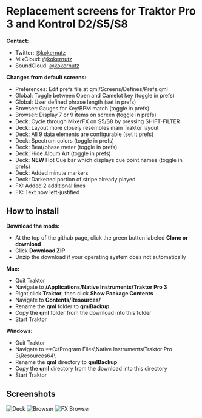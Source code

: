 # Replacement screens for **Traktor Pro 3** and **Kontrol D2/S5/S8**

**Contact:**

  - Twitter: [@kokernutz](http://twitter.com/kokernutz)
  - MixCloud: [@kokernutz](http://mixcloud.com/kokernutz)
  - SoundCloud: [@kokernutz](http://soundcloud.com/kokernutz)

**Changes from default screens:**

  - Preferences: Edit prefs file at qml/Screens/Defines/Prefs.qml 
  - Global: Toggle between Open and Camelot key (toggle in prefs)
  - Global: User defined phrase length (set in prefs)
  - Browser: Gauges for Key/BPM match (toggle in prefs)
  - Browser: Display 7 or 9 items on screen (toggle in prefs)
  - Deck: Cycle through MixerFX on S5/S8 by pressing SHIFT-FILTER
  - Deck: Layout more closely resembles main Traktor layout
  - Deck: All 9 data elements are configurable (set it prefs)
  - Deck: Spectrum colors (toggle in prefs)
  - Deck: Beat/phase meter (toggle in prefs)
  - Deck: Hide Album Art (toggle in prefs)
  - Deck: **NEW** Hot Cue bar which displays cue point names (toggle in prefs)
  - Deck: Added minute markers
  - Deck: Darkened portion of stripe already played
  - FX: Added 2 additional lines
  - FX: Text now left-justified

## How to install

**Download the mods:**

  - At the top of the github page, click the green button labeled **Clone or download**
  - Click **Download ZIP**
  - Unzip the download if your operating system does not automatically

**Mac:**

  - Quit Traktor
  - Navigate to **/Applications/Native Instruments/Traktor Pro 3**
  - Right click **Traktor**, then click **Show Package Contents**
  - Navigate to **Contents/Resources/**
  - Rename the **qml** folder to **qmlBackup** 
  - Copy the **qml** folder from the download into this folder
  - Start Traktor

**Windows:**

  - Quit Traktor
  - Navigate to **C:\Program Files\Native Instruments\Traktor Pro 3\Resources64\
  - Rename the **qml** directory to **qmlBackup**
  - Copy the **qml** directory from the download into this directory     
  - Start Traktor

## Screenshots

![Deck](https://user-images.githubusercontent.com/757885/47607125-e35e1000-d9e9-11e8-8005-36d73a504fa6.jpeg)
![Browser](https://user-images.githubusercontent.com/757885/47607126-e6f19700-d9e9-11e8-95cd-b26d9b72ca34.jpeg)
![FX Browser](https://user-images.githubusercontent.com/757885/33605793-1ce1edb8-d989-11e7-861a-869e0d495d5e.jpg)
